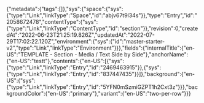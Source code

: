 {"metadata":{"tags":[]},"sys":{"space":{"sys":{"type":"Link","linkType":"Space","id":"abjv67t9l34s"}},"type":"Entry","id":"2058672478","contentType":{"sys":{"type":"Link","linkType":"ContentType","id":"section"}},"revision":0,"createdAt":"2022-06-23T21:25:19.826Z","updatedAt":"2022-07-29T17:02:22.120Z","environment":{"sys":{"id":"master-starter-v2","type":"Link","linkType":"Environment"}}},"fields":{"internalTitle":{"en-US":"TEMPLATE - Section - Media / Text Side by Side"},"anchorName":{"en-US":"testt"},"contents":{"en-US":[{"sys":{"type":"Link","linkType":"Entry","id":"2469463915"}},{"sys":{"type":"Link","linkType":"Entry","id":"837447435"}}]},"background":{"en-US":{"sys":{"type":"Link","linkType":"Entry","id":"5YFN0mSzmiGZPT1h2Cxt3z"}}},"backgroundColor":{"en-US":"primary"},"variant":{"en-US":"two-per-row"}}}